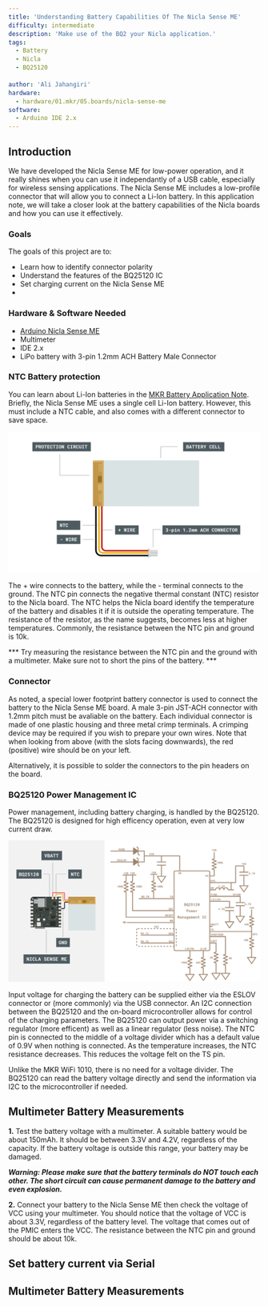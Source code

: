 ```yaml
---
title: 'Understanding Battery Capabilities Of The Nicla Sense ME'
difficulty: intermediate
description: 'Make use of the BQ2 your Nicla application.'
tags:
  - Battery
  - Nicla
  - BQ25120

author: 'Ali Jahangiri'
hardware:
  - hardware/01.mkr/05.boards/nicla-sense-me
software:
  - Arduino IDE 2.x
---
```


## Introduction

We have developed the Nicla Sense ME for low-power operation, and it really shines when you can use it independantly of a USB cable, especially for wireless sensing applications. The Nicla Sense ME includes a low-profile connector that will allow you to connect a Li-Ion battery. In this application note, we will take a closer look at the battery capabilities of the Nicla boards and how you can use it effectively.

### Goals
The goals of this project are to:
- Learn how to identify connector polarity
- Understand the features of the BQ25120 IC
- Set charging current on the Nicla Sense ME
- 

### Hardware & Software Needed
- [Arduino Nicla Sense ME](https://store.arduino.cc/products/nicla-sense-me)
- Multimeter
- IDE 2.x
- LiPo battery with 3-pin 1.2mm ACH Battery Male Connector

### NTC Battery protection
You can learn about Li-Ion batteries in the [MKR Battery Application Note](/tutorials/mkr-wifi-1010/mkr-battery-app-note). Briefly, the Nicla Sense ME uses a single cell Li-Ion battery. However, this must include a NTC cable, and also comes with a different connector to save space.

![Nicla Battery Breakdown](assets/3-pin-lipo-battery-breakdown.png)

The + wire connects to the battery, while the - terminal connects to the ground. The NTC pin connects the negative thermal constant (NTC) resistor to the Nicla board. The NTC helps the Nicla board identify the temperature of the battery and disables it if it is outside the operating temperature. The resistance of the resistor, as the name suggests, becomes less at higher temperatures. Commonly, the resistance between the NTC pin and ground is 10k.

*** Try measuring the resistance between the NTC pin and the ground with a multimeter. Make sure not to short the pins of the battery. ***

### Connector
As noted, a special lower footprint battery connector is used to connect the battery to the Nicla Sense ME board. A male 3-pin JST-ACH connector with 1.2mm pitch must be avaliable on the battery. Each individual connector is made of one plastic housing and three metal crimp terminals. A crimping device may be required if you wish to prepare your own wires. Note that when looking from above (with the slots facing downwards), the red (positive) wire should be on your left.

Alternatively, it is possible to solder the connectors to the pin headers on the board.

### BQ25120 Power Management IC
Power management, including battery charging, is handled by the BQ25120. The BQ25120 is designed for high efficency operation, even at very low current draw.

![Simplified schematic of a battery connected Nicla Sense ME (left) and the BQ25120 Power Management IC (right)](assets/BQ25120-diagram.svg)

Input voltage for charging the battery can be supplied either via the ESLOV connector or (more commonly) via the USB connector. An I2C connection between the BQ25120 and the on-board microcontroller allows for control of the charging parameters. The BQ25120 can output power via a switching regulator (more efficent) as well as a linear regulator (less noise). The NTC pin is connected to the middle of a voltage divider which has a default value of 0.9V when nothing is connected. As the temperature increases, the NTC resistance decreases. This reduces the voltage felt on the TS pin.

Unlike the MKR WiFi 1010, there is no need for a voltage divider. The BQ25120 can read the battery voltage directly and send the information via I2C to the microcontroller if needed.

## Multimeter Battery Measurements

**1.** Test the battery voltage with a multimeter. A suitable battery would be about 150mAh. It should be between 3.3V and 4.2V, regardless of the capacity. If the battery voltage is outside this range, your battery may be damaged.

***Warning: Please make sure that the battery terminals do NOT touch each other. The short circuit can cause permanent damage to the battery and even explosion.***

**2.** Connect your battery to the Nicla Sense ME then check the voltage of VCC using your multimeter. 
You should notice that the voltage of VCC is about 3.3V, regardless of the battery level. The voltage that comes out of the PMIC enters the VCC. The resistance between the NTC pin and ground should be about 10k.

## Set battery current via Serial

## 

## Multimeter Battery Measurements


